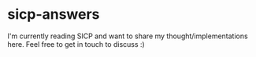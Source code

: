 # sicp-answers

I'm currently reading SICP and want to share my thought/implementations here. Feel free to get in touch to discuss :)
